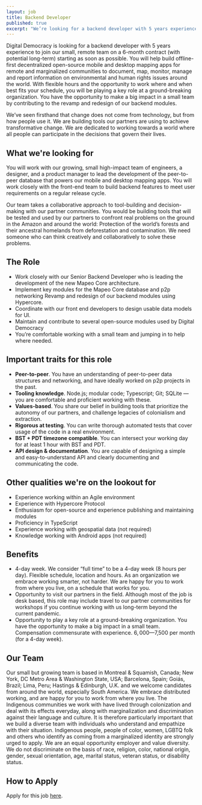 ```yaml
---
layout: job
title: Backend Developer
published: true
excerpt: "We’re looking for a backend developer with 5 years experience to join our small, remote team on a 6-month contract (with potential long-term) starting as soon as possible."
---
```

Digital Democracy is looking for a backend developer with 5 years experience to join our small, remote team on a 6-month contract (with potential long-term) starting as soon as possible. You will help build offline-first decentralized open-source mobile and desktop mapping apps for remote and marginalized communities to document, map, monitor, manage and report information on environmental and human rights issues around the world. With flexible hours and the opportunity to work where and when best fits your schedule, you will be playing a key role at a ground-breaking organization. You have the opportunity to make a big impact in a small team by contributing to the revamp and redesign of our backend modules.

We’ve seen firsthand that change does not come from technology, but from how people use it. We are building tools our partners are using to achieve transformative change. We are dedicated to working towards a world where all people can participate in the decisions that govern their lives.

What we're looking for
----------------------

You will work with our growing, small high-impact team of engineers, a designer, and a product manager to lead the development of the peer-to-peer database that powers our mobile and desktop mapping apps. You will work closely with the front-end team to build backend features to meet user requirements on a regular release cycle.

Our team takes a collaborative approach to tool-building and decision-making with our partner communities. You would be building tools that will be tested and used by our partners to confront real problems on the ground in the Amazon and around the world: Protection of the world’s forests and their ancestral homelands from deforestation and contamination. We need someone who can think creatively and collaboratively to solve these problems.

The Role
--------

- Work closely with our Senior Backend Developer who is leading the development of the new Mapeo Core architecture.
- Implement key modules for the Mapeo Core database and p2p networking
Revamp and redesign of our backend modules using Hypercore.
- Coordinate with our front end developers to design usable data models for UI.
- Maintain and contribute to several open-source modules used by Digital Democracy
- You’re comfortable working with a small team and jumping in to help where needed.


Important traits for this role
------------------------------

- **Peer-to-peer**. You have an understanding of peer-to-peer data structures and networking, and have ideally worked on p2p projects in the past.
- **Tooling knowledge**. Node.js; modular code; Typescript; Git; SQLite — you are comfortable and proficient working with these.
- **Values-based**. You share our belief in building tools that prioritize the autonomy of our partners, and challenge legacies of colonialism and extraction.
- **Rigorous at testing**. You can write thorough automated tests that cover usage of the code in a real environment.
- **BST + PDT timezone compatible**. You can intersect your working day for at least 1 hour with BST and PDT.
- **API design & documentation**. You are capable of designing a simple and easy-to-understand API and clearly documenting and communicating the code.

Other qualities we're on the lookout for
----------------------------------------

- Experience working within an Agile environment
- Experience with Hypercore Protocol
- Enthusiasm for open-source and experience publishing and maintaining modules
- Proficiency in TypeScript
- Experience working with geospatial data (not required)
- Knowledge working with Android apps (not required)

Benefits
----------------------------------------

- 4-day week. We consider “full time” to be a 4-day week (8 hours per day).
Flexible schedule, location and hours. As an organization we embrace working smarter, not harder. We are happy for you to work from where you live, on a schedule that works for you.
- Opportunity to visit our partners in the field. Although most of the job is desk based, this role may include travel to our partner communities for workshops if you continue working with us long-term beyond the current pandemic.
- Opportunity to play a key role at a ground-breaking organization. You have the opportunity to make a big impact in a small team.
Compensation commensurate with experience. $6,000—$7,500 per month (for a 4-day week).

Our Team
--------

Our small but growing team is based in Montreal & Squamish, Canada; New York, DC Metro Area & Washington State, USA; Barcelona, Spain; Goiás, Brazil; Lima, Peru; Hastings & Edinburgh, U.K. and we welcome candidates from around the world, especially South America. We embrace distributed working, and are happy for you to work from where you live. The Indigenous communities we work with have lived through colonization and deal with its effects everyday, along with marginalization and discrimination against their language and culture. It is therefore particularly important that we build a diverse team with individuals who understand and empathize with their situation. Indigenous people, people of color, women, LGBTQ folk and others who identify as coming from a marginalized identity are strongly urged to apply. We are an equal opportunity employer and value diversity. We do not discriminate on the basis of race, religion, color, national origin, gender, sexual orientation, age, marital status, veteran status, or disability status.

How to Apply
------------

Apply for this job [here](https://apply.workable.com/digidem/j/73ECC12F4A/apply/).
